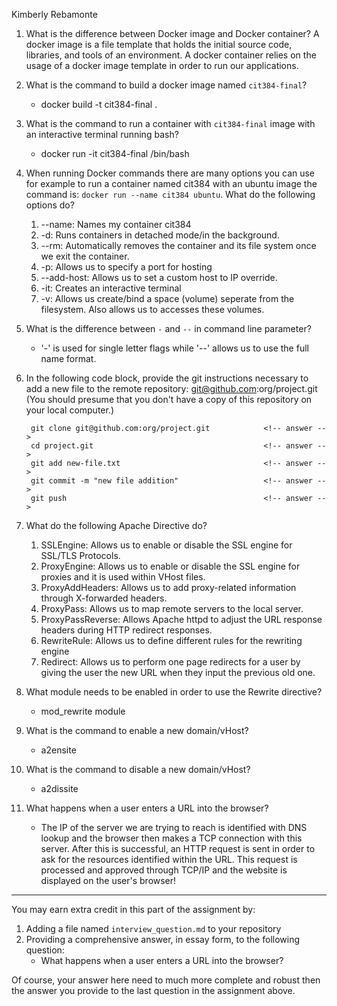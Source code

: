 Kimberly Rebamonte

1. What is the difference between Docker image and Docker container?
    A docker image is a file template that holds the initial source code, libraries, and tools of an environment.   <!-- answer -->
    A docker container relies on the usage of a docker image template in order to run our applications.             <!-- answer -->

2. What is the command to build a docker image named `cit384-final`?
    * docker build -t cit384-final .                <!-- answer -->

3. What is the command to run a container with `cit384-final` image with an interactive terminal running bash?
    * docker run -it cit384-final /bin/bash         <!-- answer -->

4. When running Docker commands there are many options you can use for example to run a container named cit384 with an ubuntu image the command is: `docker run --name cit384 ubuntu`. What do the following options do? 
   1. --name: Names my container cit384
   2. -d: Runs containers in detached mode/in the background.                                       <!-- answer -->
   3. --rm: Automatically removes the container and its file system once we exit the container.     <!-- answer -->
   4. -p: Allows us to specify a port for hosting                                                   <!-- answer -->
   5. --add-host: Allows us to set a custom host to IP override.                                    <!-- answer -->
   6. -it: Creates an interactive terminal                                                          <!-- answer -->
   7. -v: Allows us create/bind a space (volume) seperate from the filesystem. Also allows us to accesses these volumes.   <!-- answer -->

5. What is the difference between `-` and `--` in command line parameter?
    *  '-' is used for single letter flags while '--' allows us to use the full name format.        <!-- answer -->

6. In the following code block, provide the git instructions necessary to add a new file to the remote repository: git@github.com:org/project.git (You should presume that you don't have a copy of this repository on your local computer.)
   ```
    git clone git@github.com:org/project.git            <!-- answer -->
    cd project.git                                      <!-- answer -->
    git add new-file.txt                                <!-- answer -->
    git commit -m "new file addition"                   <!-- answer -->
    git push                                            <!-- answer -->
   ```
   <!-- You many add any number of lines in the above code block that you need. -->

7. What do the following Apache Directive do?
   1. SSLEngine: Allows us to enable or disable the SSL engine for SSL/TLS Protocols.                                       <!-- answer -->
   2. ProxyEngine: Allows us to enable or disable the SSL engine for proxies and it is used within VHost files.             <!-- answer -->
   3. ProxyAddHeaders: Allows us to add proxy-related information through X-forwarded headers.                              <!-- answer -->
   4. ProxyPass: Allows us to map remote servers to the local server.                                                       <!-- answer -->
   5. ProxyPassReverse: Allows Apache httpd to adjust the URL response headers during HTTP redirect responses.              <!-- answer -->
   6. RewriteRule: Allows us to define different rules for the rewriting engine                                             <!-- answer -->
   7. Redirect: Allows us to perform one page redirects for a user by giving the user the new URL when they input the previous old one.                                                                                                                     <!-- answer -->

8. What module needs to be enabled in order to use the Rewrite directive?
    * mod_rewrite module                                        <!-- answer -->
9. What is the command to enable a new domain/vHost?
    * a2ensite                                                  <!-- answer -->

10. What is the command to disable a new domain/vHost?
    * a2dissite                                                 <!-- answer -->

11. What happens when a user enters a URL into the browser?
    * The IP of the server we are trying to reach is identified with DNS lookup and the browser then makes a TCP connection with this server. After this is successful, an HTTP request is sent in order to ask for the resources identified within the URL. This request is processed and approved through TCP/IP and the website is displayed on the user's browser!                                                   <!-- answer -->

---
You may earn extra credit in this part of the assignment by: 
   1. Adding a file named ``interview_question.md`` to your repository
   2. Providing a comprehensive answer, in essay form, to the following question:
      * What happens when a user enters a URL into the browser?

Of course, your answer here need to much more complete and robust then the answer you provide to the last question in the assignment above.
